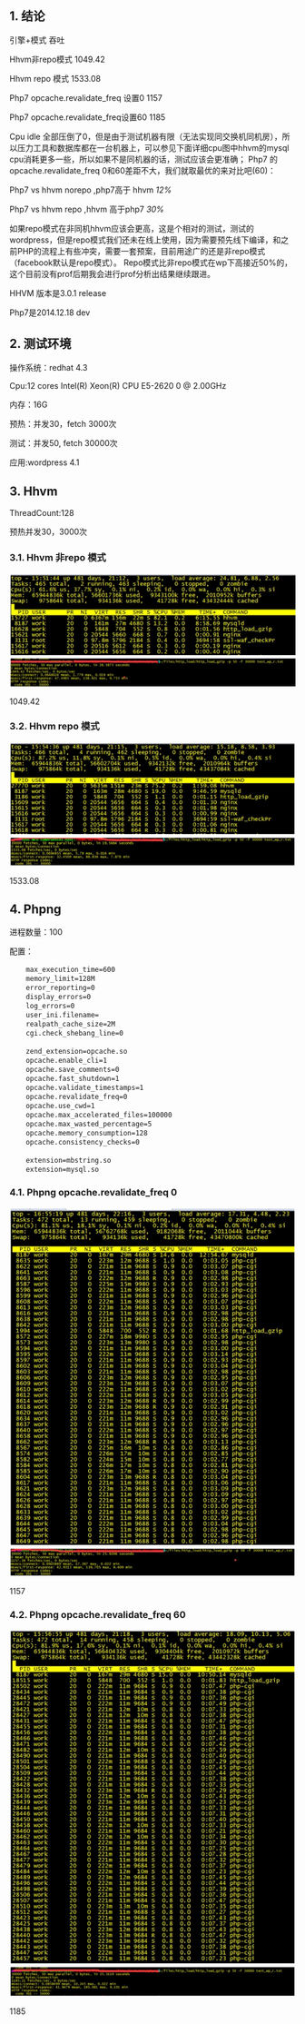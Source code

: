 ## 1.	结论

引擎+模式	吞吐

Hhvm非repo模式	1049.42

Hhvm repo 模式	1533.08

Php7 opcache.revalidate_freq 设置0	1157

Php7 opcache.revalidate_freq设置60	1185

Cpu  idle 全部压倒了0，但是由于测试机器有限（无法实现同交换机同机房），所以压力工具和数据库都在一台机器上，可以参见下面详细cpu图中hhvm的mysql cpu消耗更多一些，所以如果不是同机器的话，测试应该会更准确；
Php7 的opcache.revalidate_freq 0和60差距不大，我们就取最优的来对比吧(60)：

Php7 vs hhvm norepo ,php7高于 hhvm *12%*

Php7 vs hhvm repo ,hhvm 高于php7 *30%*

如果repo模式在非同机hhvm应该会更高，这是个相对的测试，测试的wordpress，但是repo模式我们还未在线上使用，因为需要预先线下编译，和之前PHP的流程上有些冲突，需要一套预案，目前用途广的还是非repo模式（facebook默认是repo模式）。
Repo模式比非repo模式在wp下高接近50%的，这个目前没有prof后期我会进行prof分析出结果继续跟进。

HHVM 版本是3.0.1 release

Php7是2014.12.18 dev

## 2.	测试环境

操作系统：redhat 4.3

Cpu:12 cores  Intel(R) Xeon(R) CPU E5-2620 0 @ 2.00GHz
    
内存：16G

预热：并发30，fetch 3000次

测试：并发50, fetch 30000次

应用:wordpress 4.1

## 3.	Hhvm 

ThreadCount:128

预热并发30，3000次

### 3.1.	Hhvm 非repo 模式
![](/img/phpng_vs_hhvm/hhvm1.jpg)
![](/img/phpng_vs_hhvm/hhvm2.jpg)

1049.42

### 3.2.	Hhvm repo 模式
![](/img/phpng_vs_hhvm/hhvm3.jpg)
![](/img/phpng_vs_hhvm/hhvm4.jpg)

1533.08

## 4.	Phpng

进程数量：100

配置：

		max_execution_time=600
		memory_limit=128M
		error_reporting=0
		display_errors=0
		log_errors=0
		user_ini.filename=
		realpath_cache_size=2M
		cgi.check_shebang_line=0
		
		zend_extension=opcache.so
		opcache.enable_cli=1
		opcache.save_comments=0
		opcache.fast_shutdown=1
		opcache.validate_timestamps=1
		opcache.revalidate_freq=0
		opcache.use_cwd=1
		opcache.max_accelerated_files=100000
		opcache.max_wasted_percentage=5
		opcache.memory_consumption=128
		opcache.consistency_checks=0
		
		extension=mbstring.so
		extension=mysql.so

### 4.1.	Phpng opcache.revalidate_freq 0
![](/img/phpng_vs_hhvm/php1.jpg)
![](/img/phpng_vs_hhvm/php2.jpg)

1157

### 4.2.	Phpng opcache.revalidate_freq 60

![](/img/phpng_vs_hhvm/php3.jpg)
![](/img/phpng_vs_hhvm/php4.jpg)

1185
